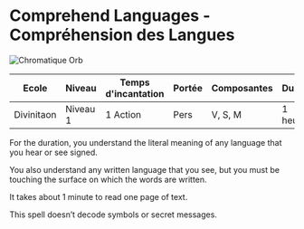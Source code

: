 # Comprehend Languages - Compréhension des Langues

![Chromatique Orb](../../../_images)

|Ecole|Niveau|Temps d'incantation|Portée|Composantes|Durée|
|-|-|-|-|-|-|
|Divinitaon|Niveau 1|1 Action|Pers|V, S, M|1 heure  |

For the duration, you understand the literal meaning of any language that you hear or see signed. 

You also understand any written language that you see, but you must be touching the surface on which the words are written. 

It takes about 1 minute to read one page of text. 

This spell doesn’t decode symbols or secret messages.